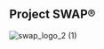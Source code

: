 ## Project SWAP®
![swap_logo_2 (1)](https://github.com/user-attachments/assets/9aa51b6f-6bce-406c-b8b6-138386c9244e)

